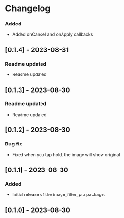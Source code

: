 
# Changelog

### Added
- Added onCancel and onApply callbacks

## [0.1.4] - 2023-08-31

### Readme updated
- Readme updated

## [0.1.3] - 2023-08-30

### Readme updated
- Readme updated

## [0.1.2] - 2023-08-30

### Bug fix
- Fixed when you tap hold, the image will show original

## [0.1.1] - 2023-08-30

### Added
- Initial release of the image_filter_pro package.

## [0.1.0] - 2023-08-30
